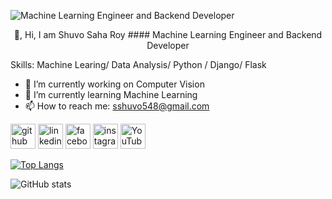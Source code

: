 ![Machine Learning Engineer and Backend Developer](https://github.com/ShuvoSahaRoy/ShuvoSahaRoy/blob/main/ezgif.com-gif-maker.gif?raw=true)


<p align="center">
  👋, Hi, I am Shuvo Saha Roy
#### Machine Learning Engineer and Backend Developer



Skills: Machine Learing/ Data Analysis/ Python / Django/ Flask

- 🔭 I’m currently working on Computer Vision 
- 🌱 I’m currently learning Machine Learning  
- 📫 How to reach me: sshuvo548@gmail.com 


[<img src='https://cdn.jsdelivr.net/npm/simple-icons@3.0.1/icons/github.svg' alt='github' height='40'>](https://github.com/ShuvoSahaRoy)  [<img src='https://cdn.jsdelivr.net/npm/simple-icons@3.0.1/icons/linkedin.svg' alt='linkedin' height='40'>](https://www.linkedin.com/in/shuvosaharoy/)  [<img src='https://cdn.jsdelivr.net/npm/simple-icons@3.0.1/icons/facebook.svg' alt='facebook' height='40'>](https://www.facebook.com/https://www.facebook.com/ssroy548/)  [<img src='https://cdn.jsdelivr.net/npm/simple-icons@3.0.1/icons/instagram.svg' alt='instagram' height='40'>](https://www.instagram.com/sshuvo548/)  [<img src='https://cdn.jsdelivr.net/npm/simple-icons@3.0.1/icons/youtube.svg' alt='YouTube' height='40'>](https://www.youtube.com/channel/https://www.youtube.com/channel/UCfNztrJyK55SLkAe0ScInjQ)  



[![Top Langs](https://github-readme-stats.vercel.app/api/top-langs/?username=ShuvoSahaRoy)](https://github.com/anuraghazra/github-readme-stats)

![GitHub stats](https://github-readme-stats.vercel.app/api?username=ShuvoSahaRoy&show_icons=true)  

</p>
